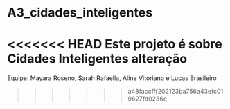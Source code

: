 # A3_cidades_inteligentes
<<<<<<< HEAD
Este projeto é sobre Cidades Inteligentes
alteração 
=======

Equipe: Mayara Roseno, Sarah Rafaella, Aline Vitoriano e Lucas Brasileiro
>>>>>>> a48faccfff202123ba756a43efc019627fd0236e
